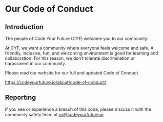 # Our Code of Conduct

## Introduction

The people of Code Your Future (CYF) welcome you to our community.

At CYF, we want a community where everyone feels welcome and safe. A friendly, inclusive, fun, and welcoming environment is good for learning and collaboration. For this reason, we don't tolerate discrimination or harassment in our community.

Please read our website for our full and updated Code of Conduct.

https://codeyourfuture.io/about/code-of-conduct/

## Reporting

If you see or experience a breach of this code, please discuss it with the community safety team at cs@codeyourfuture.io
